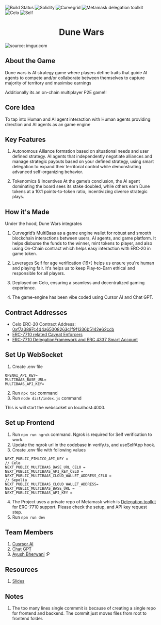 ![Build Status](https://img.shields.io/badge/build-passing-green?style=for-the-badge&logo=build)
![Solidity](https://img.shields.io/badge/solidity-yellow?style=for-the-badge&logo=solidity)
![Curvegrid](https://img.shields.io/badge/curvegrid-blue?style=for-the-badge&logo=curvegrid)
![Metamask delegation toolkit](https://img.shields.io/badge/Delegation–ToolKit-important?style=for-the-badge)
![Celo](https://img.shields.io/badge/Celo-lightgrey?style=for-the-badge)
![Self](https://img.shields.io/badge/Self-red?style=for-the-badge)

<h1 align="center">Dune Wars</h1>
<img src="https://i.ibb.co/dsFnrGZS/cover.png" title="source: imgur.com"/></a>

## About the Game

Dune wars is AI strategy game where players define traits that guide AI agents to compete and/or collaborate between themselves to capture majority of territory and maximise earnings

Additionally its an on-chain multiplayer P2E game!!


## Core Idea

To tap into Human and AI agent interaction with Human agents providing direction and AI agents as an game engine

## Key Features

1. Autonomous Alliance formation based on situational needs and user defined strategy.
AI agents that independently negotiate alliances and manage strategic payouts based on your defined strategy, using smart delegation to expand their territorial control while demonstrating advanced self-organizing behavior.

2. Tokenomics & Incentives
At the game’s conclusion, the AI agent dominating the board sees its stake doubled, while others earn Dune tokens at a 10:1 points-to-token ratio, incentivizing diverse strategic plays.

## How it's Made

Under the hood, Dune Wars integrates 

1. Curvegrid’s MultiBaas as a game engine wallet for robust and smooth blockchain interactions between users, AI agents, and game platform. It helps disburse the funds to the winner, mint tokens to player, and also using On-Chain contract which helps easy interaction with ERC-20 in game token.

2. Leverages Self for age verification (16+) helps us ensure you're human and playing fair. It's helps us to keep Play-to-Earn ethical and responsible for all players.

3. Deployed on Celo, ensuring a seamless and decentralized gaming experience.

4. The game-engine has been vibe coded using Cursor AI and Chat GPT.

## Contract Addresses

- Celo ERC-20 Contract Address: [0xf7a3897c4d4a65008263c1f9f1336b5142e62ccb](https://alfajores.celoscan.io/token/0xf7a3897c4d4a65008263c1f9f1336b5142e62ccb)
- [ERC-7710 related Caveat Enforcers](./deployments/DeployCaveatEnforcers/)
- [ERC-7710 DelegationFramework and ERC 4337 Smart Account](./deployments/DeployDelegationFramework/)

## Set Up WebSocket

1. Create .env file

```
OPENAI_API_KEY=
MULTIBAAS_BASE_URL=
MULTIBAAS_API_KEY=
```
2. Run `npx tsc` command
3. Run `node dist/index.js` command

This is will start the webscoket on localhost:4000.

## Set up Frontend
1. Run `npm run ngrok` command. Ngrok is required for Self verification to work.
2. Update the ngrok url in the codebase in verify.ts, and useSelfApp hook.
3. Create .env file with following values
```
NEXT_PUBLIC_PIMLICO_API_KEY = 
// Celo 
NEXT_PUBLIC_MULTIBAAS_BASE_URL_CELO =
NEXT_PUBLIC_MULTIBAAS_API_KEY_CELO = 
NEXT_PUBLIC_MULTIBAAS_CLOUD_WALLET_ADDRESS_CELO = 
// Sepolia
NEXT_PUBLIC_MULTIBAAS_CLOUD_WALLET_ADDRESS= 
NEXT_PUBLIC_MULTIBAAS_BASE_URL = 
NEXT_PUBLIC_MULTIBAAS_API_KEY = 
```
4. The Project uses a private repo of Metamask which is [Delegation toolkit](https://docs.gator.metamask.io) for ERC-7710 support. Please check the setup, and API key request step.
5. Run `npm run dev`

## Team Members
1. [Cusrsor AI](https://x.com/cursor_ai)
2. [Chat GPT](https://x.com/ChatGPTapp)
3. [Ayush Bherwani](https://x.com/ayushbherwani) :P

## Resources
1. [Slides](https://docs.google.com/presentation/d/1Dv2f6UNr9DvKwoH6O5-gUsmm5LD4_lDUkhEXlEBBRBM/edit?usp=sharing)

## Notes
1. The too many lines single commmit is because of creating a single repo for frontend and backend. The commit just moves files from root to frontend folder.
